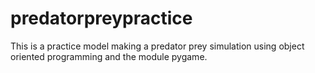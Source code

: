 # predatorpreypractice
This is a practice model making a predator prey simulation using object oriented programming and the module pygame.
